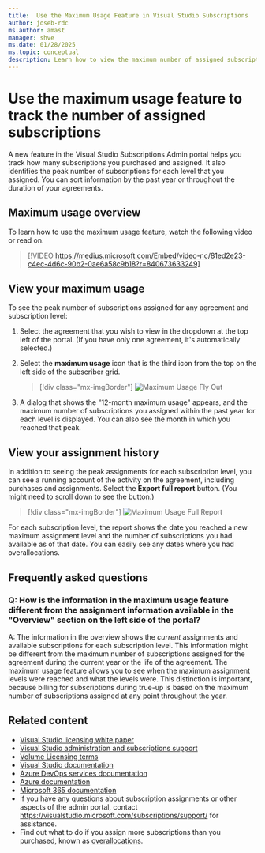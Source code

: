 ```yaml
---
title:  Use the Maximum Usage Feature in Visual Studio Subscriptions
author: joseb-rdc
ms.author: amast
manager: shve
ms.date: 01/28/2025
ms.topic: conceptual
description: Learn how to view the maximum number of assigned subscriptions in the admin portal.
---
```

# Use the maximum usage feature to track the number of assigned subscriptions

A new feature in the Visual Studio Subscriptions Admin portal helps you track how many subscriptions you purchased and assigned. It also identifies the peak number of subscriptions for each level that you assigned. You can sort information by the past year or throughout the duration of your agreements.


## Maximum usage overview

To learn how to use the maximum usage feature, watch the following video or read on.
> [!VIDEO https://medius.microsoft.com/Embed/video-nc/81ed2e23-c4ec-4d6c-90b2-0ae6a58c9b18?r=840673633249]

## View your maximum usage

To see the peak number of subscriptions assigned for any agreement and subscription level:

1. Select the agreement that you wish to view in the dropdown at the top left of the portal. (If you have only one agreement, it's automatically selected.)
2. Select the **maximum usage** icon that is the third icon from the top on the left side of the subscriber grid.  

    > [!div class="mx-imgBorder"]
    > ![Maximum Usage Fly Out](_img/maximum-usage/maximum-usage-menu.png "Screenshot of the maximum usage dialog.  The maximum usage button in the left pane is highlighted.")

3. A dialog that shows the "12-month maximum usage" appears, and the maximum number of subscriptions you assigned within the past year for each level is displayed. You can also see the month in which you reached that peak.

## View your assignment history

In addition to seeing the peak assignments for each subscription level, you can see a running account of the activity on the agreement, including purchases and assignments. Select the **Export full report** button. (You might need to scroll down to see the button.)  

> [!div class="mx-imgBorder"]
> ![Maximum Usage Full Report](_img/maximum-usage/maximum-usage-full-report.png "Screenshot of the assignment history report.")

For each subscription level, the report shows the date you reached a new maximum assignment level and the number of subscriptions you had available as of that date. You can easily see any dates where you had overallocations.  

## Frequently asked questions

### Q: How is the information in the maximum usage feature different from the assignment information available in the "Overview" section on the left side of the portal?

A: The information in the overview shows the *current* assignments and available subscriptions for each subscription level. This information might be different from the maximum number of subscriptions assigned for the agreement during the current year or the life of the agreement. The maximum usage feature allows you to see when the maximum assignment levels were reached and what the levels were. This distinction is important, because billing for subscriptions during true-up is based on the maximum number of subscriptions assigned at any point throughout the year.

## Related content

* [Visual Studio licensing white paper](https://visualstudio.microsoft.com/wp-content/uploads/2019/06/Visual-Studio-Licensing-Whitepaper-May-2019.pdf)
* [Visual Studio administration and subscriptions support](https://aka.ms/vsadminhelp)
* [Volume Licensing terms](https://www.microsoft.com/licensing/product-licensing/products.aspx)
* [Visual Studio documentation](/visualstudio/)
* [Azure DevOps services documentation](/azure/devops/)
* [Azure documentation](/azure/)
* [Microsoft 365 documentation](/microsoft-365/)
* If you have any questions about subscription assignments or other aspects of the admin portal, contact https://visualstudio.microsoft.com/subscriptions/support/ for assistance.
* Find out what to do if you assign more subscriptions than you purchased, known as [overallocations](handle-overclaimed-license.md).
